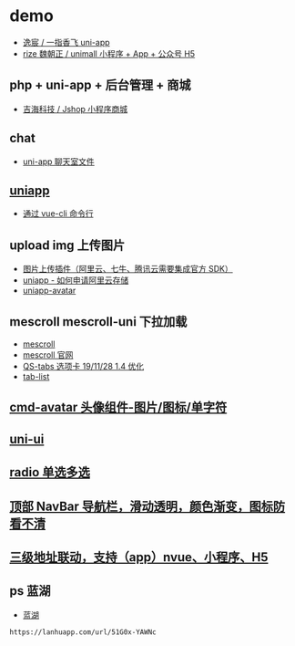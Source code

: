 # demo

-   [逸宸 / 一指香飞 uni-app](https://gitee.com/wokaixin/a_fragrant_fly)
-   [rize 魏朝正 / unimall 小程序 + App + 公众号 H5](https://gitee.com/iotechn/unimall)

## php + uni-app + 后台管理 + 商城

-   [ 吉海科技 / Jshop 小程序商城](https://gitee.com/hnjihai/jshop_mall)

## chat

-   [uni-app 聊天室文件](https://gitee.com/wuxq1985/uniapp_chat_room_files)

## [uniapp](https://uniapp.dcloud.io/)

-   [通过 vue-cli 命令行](https://uniapp.dcloud.io/quickstart?id=_2-%e9%80%9a%e8%bf%87vue-cli%e5%91%bd%e4%bb%a4%e8%a1%8c)

## upload img 上传图片

-   [图片上传插件（阿里云、七牛、腾讯云需要集成官方 SDK）](https://github.com/Sunnshino/sunui-upimg)
-   [uniapp - 如何申请阿里云存储](https://www.cnblogs.com/cisum/p/10910365.html)
-   [uniapp-avatar](https://github.com/yqking/uniapp-avatar)

## mescroll mescroll-uni 下拉加载

-   [mescroll](https://github.com/mescroll/mescroll)
-   [mescroll 官网](http://www.mescroll.com/load.html)
-   [QS-tabs 选项卡 19/11/28 1.4 优化](https://ext.dcloud.net.cn/plugin?id=795)
-   [tab-list ](https://ext.dcloud.net.cn/plugin?id=1110)

## [cmd-avatar 头像组件-图片/图标/单字符](https://ext.dcloud.net.cn/plugin?id=176)

## [uni-ui](https://ext.dcloud.net.cn/plugin?id=55)

## [radio 单选多选](https://ext.dcloud.net.cn/plugin?id=136)

## [顶部 NavBar 导航栏，滑动透明，颜色渐变，图标防看不清](https://ext.dcloud.net.cn/plugin?id=813)

## [三级地址联动，支持（app）nvue、小程序、H5 ](https://ext.dcloud.net.cn/plugin?id=1084)

## ps 蓝湖

-   [蓝湖](https://lanhuapp.com)

```
https://lanhuapp.com/url/51G0x-YAWNc
```
